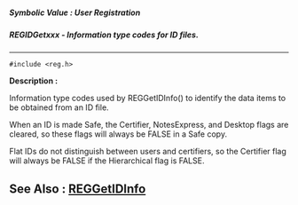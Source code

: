 ##### Symbolic Value : User Registration
##### REGIDGetxxx - Information type codes for ID files.
---
```
#include <reg.h>
```
**Description :**

Information type codes used by REGGetIDInfo() to identify the data items to be 
obtained from an ID file.

When an ID is made Safe, the Certifier, NotesExpress, and Desktop flags are 
cleared, so these flags will always be FALSE in a Safe copy.

Flat IDs do not distinguish between users and certifiers, so the Certifier flag 
will always be FALSE if the Hierarchical flag is FALSE.

**See Also :**
[REGGetIDInfo](/domino-c-api-docs/reference/Func/REGGetIDInfo)
---
